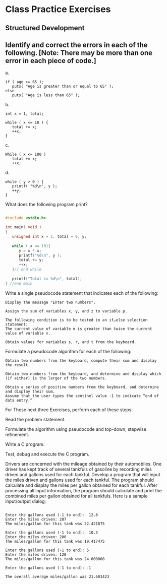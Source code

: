 # Class Practice Exercises
## Structured Development

## Identify and correct the errors in each of the following. [Note: There may be more than one error in each piece of code.]

a. 
```
if ( age >= 65 );
   puts( "Age is greater than or equal to 65" );
else
   puts( "Age is less than 65" );
```
b. 
```
int x = 1, total;

while ( x <= 10 ) {
   total += x;
   ++x;
}
```
c.
```
While ( x <= 100 )
   total += x;
   ++x;
```
d.
```
while ( y > 0 ) {
   printf( "%d\n", y );
   ++y;
}
```
What does the following program print?
```c 

#include <stdio.h>

int main( void )
{
   unsigned int x = 1, total = 0, y;
   
   while ( x <= 10){
      y = x * x;
      printf("%d\n", y );
      total += y;
      ++x;
   }// end while
   
   printf("Total is %d\n", total);
} //end main

```
Write a single pseudocode statement that indicates each of the following:
```
Display the message "Enter two numbers".

Assign the sum of variables x, y, and z to variable p.

The following condition is to be tested in an if…else selection statement: 
The current value of variable m is greater than twice the current value of variable v.

Obtain values for variables s, r, and t from the keyboard.
```
Formulate a pseudocode algorithm for each of the following:
```
Obtain two numbers from the keyboard, compute their sum and display the result.

Obtain two numbers from the keyboard, and determine and display which (if either) is the larger of the two numbers.

Obtain a series of positive numbers from the keyboard, and determine and display their sum. 
Assume that the user types the sentinel value -1 to indicate “end of data entry.”
```
For These next three Exercises, perform each of these steps:

Read the problem statement.

Formulate the algorithm using pseudocode and top-down, stepwise refinement.

Write a C program.

Test, debug and execute the C program.

Drivers are concerned with the mileage obtained by their automobiles. One driver has kept track of several tankfuls of gasoline by recording miles driven and gallons used for each tankful. Develop a program that will input the miles driven and gallons used for each tankful. The program should calculate and display the miles per gallon obtained for each tankful. After processing all input information, the program should calculate and print the combined miles per gallon obtained for all tankfuls. Here is a sample input/output dialog:

```

Enter the gallons used (-1 to end):  12.8
Enter the miles driven: 287
The miles/gallon for this tank was 22.421875

Enter the gallons used (-1 to end):  10.3
Enter the miles driven: 200
The miles/gallon for this tank was 19.417475

Enter the gallons used (-1 to end): 5
Enter the miles driven: 120
The miles/gallon for this tank was 24.000000

Enter the gallons used (-1 to end): -1

The overall average miles/gallon was 21.601423

```

